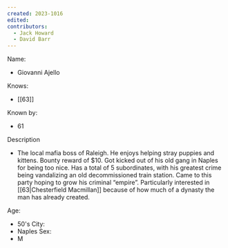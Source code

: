 ```yaml
---
created: 2023-1016
edited:
contributors:
  - Jack Howard
  - David Barr
---
```


Name:
- Giovanni Ajello

Knows:
- [[63]]

Known by:
- 61

Description
- The local mafia boss of Raleigh. He enjoys helping stray puppies and kittens. Bounty reward of $10. Got kicked out of his old gang in Naples for being too nice. Has a total of 5 subordinates, with his greatest crime being vandalizing an old decommissioned train station. Came to this party hoping to grow his criminal “empire”. Particularly interested in [[63|Chesterfield Macmillan]] because of how much of a dynasty the man has already created.

Age:
- 50's
City:
- Naples
Sex:
- M


